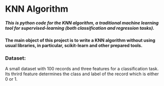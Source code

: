 
# KNN Algorithm


##### This is python code for the KNN algorithm, a traditional machine learning tool for supervised-learning (both classification and regression tasks).




#### The main object of this project is to write a KNN algorithm without using usual libraries, in particular, scikit-learn and other prepared tools.



### Dataset:

A small dataset with 100 records and three features for a classification task. Its thrird feature determines the class and label of the record which is either 0 or 1.  




